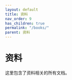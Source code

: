 ```yaml
---
layout: default
title: 资料
nav_order: 9
has_children: true
permalink: "/books/"
parent: 资料
---
```


# 资料

这里包含了资料相关的所有文档。
